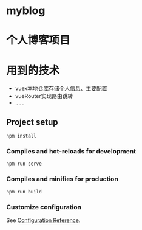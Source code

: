 # myblog

# 个人博客项目

# 用到的技术
- vuex本地仓库存储个人信息、主要配置
- vueRouter实现路由跳转
- ……
## Project setup
```
npm install
```

### Compiles and hot-reloads for development
```
npm run serve
```

### Compiles and minifies for production
```
npm run build
```

### Customize configuration
See [Configuration Reference](https://cli.vuejs.org/config/).